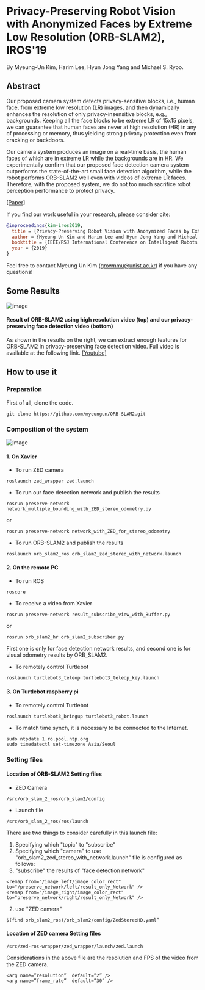# Privacy-Preserving Robot Vision with Anonymized Faces by Extreme Low Resolution (ORB-SLAM2), IROS'19

By Myeung-Un Kim, Harim Lee, Hyun Jong Yang and Michael S. Ryoo.

## Abstract 

Our proposed camera system detects privacy-sensitive blocks, i.e., human face, from extreme low resolution (LR) images, and then dynamically enhances the resolution of only privacy-insensitive blocks, e.g., backgrounds. Keeping all the face blocks to be extreme LR of 15x15 pixels, we can guarantee that human faces are never at high resolution (HR) in any of processing or memory, thus yielding strong privacy protection even from cracking or backdoors.  

Our camera system produces an image on a real-time basis, the human faces of which are in extreme LR while the backgrounds are in HR. We experimentally confirm that our proposed face detection camera system outperforms the state-of-the-art small face detection algorithm, while the robot performs ORB-SLAM2 well even with videos of extreme LR faces. Therefore, with the proposed system, we do not too much sacrifice robot perception performance to protect privacy.

[[Paper]](https://ieeexplore.ieee.org/document/8967681)

If you find our work useful in your research, please consider cite:
```bibtex
@inproceedings{kim-iros2019,
  title = {Privacy-Preserving Robot Vision with Anonymized Faces by Extreme Low Resolution},
  author = {Myeung Un Kim and Harim Lee and Hyun Jong Yang and Micheal S. Ryoo},
  booktitle = {IEEE/RSJ International Conference on Intelligent Robots and Systems (IROS)},
  year = {2019}
}
```
Feel free to contact Myeung Un Kim (grownmu@unist.ac.kr) if you have any questions!

## Some Results

![image](https://user-images.githubusercontent.com/26617052/76276344-ed27a100-62c8-11ea-82fe-0337c6a25aba.png)

#### Result of ORB-SLAM2 using high resolution video (top) and our privacy-preserving face detection video (bottom)  
As shown in the results on the right, we can extract enough features for ORB-SLAM2 in privacy-preserving face detection video. Full video is available at the following link. [[Youtube]](https://youtu.be/_W6e6xPRsM0)

## How to use it
### Preparation
First of all, clone the code.

```
git clone https://github.com/myeungun/ORB-SLAM2.git
```

### Composition of the system

![image](https://user-images.githubusercontent.com/26617052/76387645-c3df4180-63aa-11ea-8498-318e8ef64d59.png)

#### 1. On Xavier
- To run ZED camera
```
roslaunch zed_wrapper zed.launch
```
- To run our face detection network and publish the results
```
rosrun preserve-network network_multiple_bounding_with_ZED_stereo_odometry.py
```
or 
```
rosrun preserve-network network_with_ZED_for_stereo_odometry
```
- To run ORB-SLAM2 and publish the results
```
roslaunch orb_slam2_ros orb_slam2_zed_stereo_with_network.launch
```

#### 2. On the remote PC
- To run ROS
```
roscore
```
- To receive a video from Xavier
```
rosrun preserve-network result_subscribe_view_with_Buffer.py
```
or 
```
rosrun orb_slam2_hr orb_slam2_subscriber.py
```
First one is only for face detection network results, and second one is for visual odometry results by ORB_SLAM2.

- To remotely control Turtlebot
```
roslaunch turtlebot3_teleop turtlebot3_teleop_key.launch
```

#### 3. On Turtlebot raspberry pi
- To remotely control Turtlebot
```
roslaunch turtlebot3_bringup turtlebot3_robot.launch
```
- To match time synch, it is necessary to be connected to the Internet.
```
sudo ntpdate 1.ro.pool.ntp.org
sudo timedatectl set-timezone Asia/Seoul
```

### Setting files
#### Location of ORB-SLAM2 Setting files
- ZED Camera
```
/src/orb_slam_2_ros/orb_slam2/config
```
- Launch file
```
/src/orb_slam_2_ros/ros/launch
```
There are two things to consider carefully in this launch file:
1. Specifying which "topic" to "subscribe"
2. Specifying which "camera" to use  
"orb_slam2_zed_stereo_with_network.launch" file is configured as follows:
1. "subscribe" the results of "face detection network"
```
<remap from="/image_left/image_color_rect" to="/preserve_network/left/result_only_Network" />
<remap from="/image_right/image_color_rect" to="preserve_network/right/result_only_Network" />
```
2. use "ZED camera"
```
$(find orb_slam2_ros)/orb_slam2/config/ZedStereoHD.yaml”
```
#### Location of ZED camera Setting files
```
/src/zed-ros-wrapper/zed_wrapper/launch/zed.launch
```
Considerations in the above file are the resolution and FPS of the video from the ZED camera.
```
<arg name=”resolution”	default=”2” />
<arg name=”frame_rate”	default=”30” />
```
